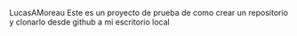 LucasAMoreau
Este es un proyecto de prueba de como crear un repositorio y clonarlo desde github a mi escritorio local 
